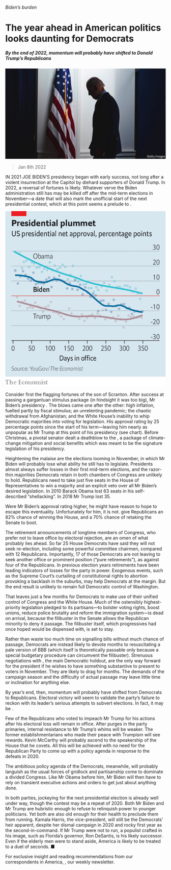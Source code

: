 ###### Biden’s burden

# The year ahead in American politics looks daunting for Democrats 

##### By the end of 2022, momentum will probably have shifted to Donald Trump’s Republicans 

![image](images/20220108_usp001.jpg) 

> Jan 8th 2022 

IN 2021 JOE BIDEN’S presidency began with early success, not long after a violent insurrection at the Capitol by diehard supporters of Donald Trump. In 2022, a reversal of fortunes is likely. Whatever verve the Biden administration still has may be killed off after the mid-term elections in November—a date that will also mark the unofficial start of the next presidential contest, which at this point seems a prelude to .

![image](images/20220108_usc338.png) 


Consider first the flagging fortunes of the son of Scranton. After success at passing a gargantuan stimulus package (in hindsight it was too big), Mr Biden’s presidency . The blows came one after the other: high inflation, fuelled partly by fiscal stimulus; an unrelenting pandemic; the chaotic withdrawal from Afghanistan; and the White House’s inability to whip Democratic majorities into voting for legislation. His approval rating  by 25 percentage points since the start of his term—leaving him nearly as unpopular as Mr Trump at this point of his presidency (see chart). Before Christmas, a pivotal senator dealt a deathblow to the , a package of climate-change mitigation and social benefits which was meant to be the signature legislation of his presidency.


Heightening the malaise are the elections looming in November, in which Mr Biden will probably lose what ability he still has to legislate. Presidents almost always suffer losses in their first mid-term elections, and the razor-thin majorities Democrats retain in both chambers of Congress are unlikely to hold. Republicans need to take just five seats in the House of Representatives to win a majority and an explicit veto over all Mr Biden’s desired legislation. In 2010 Barack Obama lost 63 seats in his self-described “shellacking”. In 2018 Mr Trump lost 35.

Were Mr Biden’s approval rating higher, he might have reason to hope to escape this eventuality. Unfortunately for him, it is not.  give Republicans an 82% chance of winning the House, and a 70% chance of retaking the Senate to boot.

The retirement announcements of longtime members of Congress, who prefer not to leave office by electoral rejection, are an omen of what probably lies ahead. So far 25 House Democrats have said they will not seek re-election, including some powerful committee chairmen, compared with 12 Republicans. Importantly, 17 of those Democrats are not leaving to seek another office or prominent position (“pure retirements”), as against four of the Republicans. In previous election years retirements have been leading indicators of losses for the party in power. Exogenous events, such as the Supreme Court’s curtailing of constitutional rights to abortion provoking a backlash in the suburbs, may help Democrats at the margin. But the end result is unlikely to remain full Democratic control of Washington.

That leaves just a few months for Democrats to make use of their unified control of Congress and the White House. Much of the ostensibly highest-priority legislation pledged to its partisans—to bolster voting rights, boost unions, reduce police brutality and reform the immigration system—is dead on arrival, because the filibuster in the Senate allows the Republican minority to deny it passage. The filibuster itself, which progressives had once hoped would be dispensed with, is set to stay.

Rather than waste too much time on signalling bills without much chance of passage, Democrats are instead likely to devote months to resuscitating a pale version of BBB (which itself is theoretically passable only because a special budgetary procedure can circumvent the filibuster). Strenuous negotiations with , the main Democratic holdout, are the only way forward for the president if he wishes to have something substantive to present to voters in November. They are likely to drag for months. The demands of the campaign season and the difficulty of actual passage may leave little time or inclination for anything else.

By year’s end, then, momentum will probably have shifted from Democrats to Republicans. Electoral victory will seem to validate the party’s failure to reckon with its leader’s serious attempts to subvert elections. In fact, it may be .

Few of the Republicans who voted to impeach Mr Trump for his actions after his electoral loss will remain in office. After purges in the party primaries, internal resistance to Mr Trump’s whims will be weaker. The former establishmentarians who made their peace with Trumpism will see rewards. Kevin McCarthy will probably ascend to the speakership of the House that he covets. All this will be achieved with no need for the Republican Party to come up with a policy agenda in response to the defeats in 2020.

The ambitious policy agenda of the Democrats, meanwhile, will probably languish as the usual forces of gridlock and partisanship come to dominate a divided Congress. Like Mr Obama before him, Mr Biden will then have to rely on transient executive actions and orders to get just about anything done.

In both parties, jockeying for the next presidential election is already well under way, though the contest may be a repeat of 2020. Both Mr Biden and Mr Trump are hubristic enough to refuse to relinquish power to younger politicians. Yet both are also old enough for their health to preclude them from running. Kamala Harris, the vice-president, will still be the Democrats’ heir apparent, despite her dismal campaign in 2020 and rocky first year as the second-in-command. If Mr Trump were not to run, a populist crafted in his image, such as Florida’s governor, Ron DeSantis, is his likely successor. Even if the elderly men were to stand aside, America is likely to be treated to a duel of seconds. ■

For exclusive insight and reading recommendations from our correspondents in America, , our weekly newsletter.

